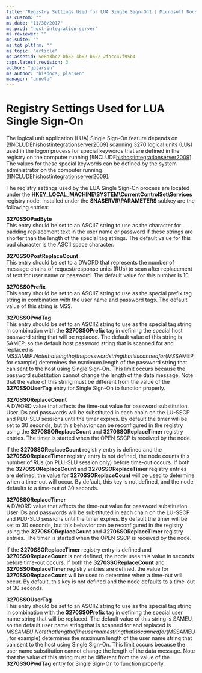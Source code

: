 ```yaml
---
title: "Registry Settings Used for LUA Single Sign-On1 | Microsoft Docs"
ms.custom: ""
ms.date: "11/30/2017"
ms.prod: "host-integration-server"
ms.reviewer: ""
ms.suite: ""
ms.tgt_pltfrm: ""
ms.topic: "article"
ms.assetid: 5e8a3bc2-0b52-4b82-b622-2facc47f95b4
caps.latest.revision: 3
author: "gplarsen"
ms.author: "hisdocs; plarsen"
manager: "anneta"
---
```

# Registry Settings Used for LUA Single Sign-On
The logical unit application (LUA) Single Sign-On feature depends on [!INCLUDE[hishostintegrationserver2009](../includes/hishostintegrationserver2009-md.md)] scanning 3270 logical units (LUs) used in the logon process for special keywords that are defined in the registry on the computer running [!INCLUDE[hishostintegrationserver2009](../includes/hishostintegrationserver2009-md.md)]. The values for these special keywords can be defined by the system administrator on the computer running [!INCLUDE[hishostintegrationserver2009](../includes/hishostintegrationserver2009-md.md)].  
  
 The registry settings used by the LUA Single Sign-On process are located under the **HKEY_LOCAL_MACHINE\SYSTEM\CurrentControlSet\Services** registry node. Installed under the **SNASERVR\PARAMETERS** subkey are the following entries:  
  
 **3270SSOPadByte**  
 This entry should be set to an ASCIIZ string to use as the character for padding replacement text in the user name or password if these strings are shorter than the length of the special tag strings. The default value for this pad character is the ASCII space character.  
  
 **3270SSOPostReplaceCount**  
 This entry should be set to a DWORD that represents the number of message chains of request/response units (RUs) to scan after replacement of text for user name or password. The default value for this number is 10.  
  
 **3270SSOPrefix**  
 This entry should be set to an ASCIIZ string to use as the special prefix tag string in combination with the user name and password tags. The default value of this string is MS$.  
  
 **3270SSOPwdTag**  
 This entry should be set to an ASCIIZ string to use as the special tag string in combination with the **3270SSOPrefix** tag in defining the special host password string that will be replaced. The default value of this string is SAMEP, so the default host password string that is scanned for and replaced is MS$SAMEP. Note that length of the password string that is scanned for (MS$SAMEP, for example) determines the maximum length of the password string that can sent to the host using Single Sign-On. This limit occurs because the password substitution cannot change the length of the data message. Note that the value of this string must be different from the value of the **3270SSOUserTag** entry for Single Sign-On to function properly.  
  
 **3270SSOReplaceCount**  
 A DWORD value that affects the time-out value for password substitution. User IDs and passwords will be substituted in each chain on the LU-SSCP and PLU-SLU sessions until the timer expires. By default the timer will be set to 30 seconds, but this behavior can be reconfigured in the registry using the **3270SSOReplaceCount** and **3270SSOReplaceTimer** registry entries. The timer is started when the OPEN SSCP is received by the node.  
  
 If the **3270SSOReplaceCount** registry entry is defined and the **3270SSOReplaceTimer** registry entry is not defined, the node counts this number of RUs (on PLU-SLU session only) before time-out occurs. If both the **3270SSOReplaceCount** and **3270SSOReplaceTimer** registry entries are defined, the value for **3270SSOReplaceCount** will be used to determine when a time-out will occur. By default, this key is not defined, and the node defaults to a time-out of 30 seconds.  
  
 **3270SSOReplaceTimer**  
 A DWORD value that affects the time-out value for password substitution. User IDs and passwords will be substituted in each chain on the LU-SSCP and PLU-SLU sessions until the timer expires. By default the timer will be set to 30 seconds, but this behavior can be reconfigured in the registry using the **3270SSOReplaceCount** and **3270SSOReplaceTimer** registry entries. The timer is started when the OPEN SSCP is received by the node.  
  
 If the **3270SSOReplaceTimer** registry entry is defined and **3270SSOReplaceCount** is not defined, the node uses this value in seconds before time-out occurs. If both the **3270SSOReplaceCount** and **3270SSOReplaceTimer** registry entries are defined, the value for **3270SSOReplaceCount** will be used to determine when a time-out will occur. By default, this key is not defined and the node defaults to a time-out of 30 seconds.  
  
 **3270SSOUserTag**  
 This entry should be set to an ASCIIZ string to use as the special tag string in combination with the **3270SSOPrefix** tag in defining the special user name string that will be replaced. The default value of this string is SAMEU, so the default user name string that is scanned for and replaced is MS$SAMEU. Note that length of the user name string that is scanned for (MS$SAMEU, for example) determines the maximum length of the user name string that can sent to the host using Single Sign-On. This limit occurs because the user name substitution cannot change the length of the data message. Note that the value of this string must be different from the value of the **3270SSOPwdTag** entry for Single Sign-On to function properly.